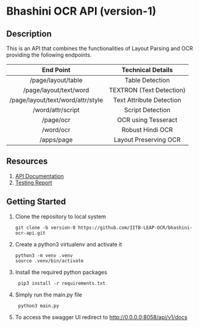 # Bhashini OCR API (version-1)

## Description

This is an API that combines the functionalities of Layout Parsing and OCR providing the following endpoints.

| End Point  | Technical Details |
| :---: | :---: |
| /page/layout/table |  Table Detection  |
| /page/layout/text/word | TEXTRON (Text Detection) |
| /page/layout/text/word/attr/style |  Text Attribute Detection  |
| /word/attr/script |  Script Detection  |
| /page/ocr  | OCR using Tesseract |
| /word/ocr  | Robust Hindi OCR |
| /apps/page |  Layout Preserving OCR  |

## Resources
1. [API Documentation](https://docs.google.com/document/d/1n6hQ8GsPeaaBxNYfzmjgeI_tuNJTxnx9c9cVD-RD3Uw/edit?usp=sharing)
2. [Testing Report](https://docs.google.com/document/d/1wx_iKTE1Knd6Os95OrVe0fog2Nma8TZq7kSvstC9moA/edit?usp=sharing)
   

## Getting Started
1. Clone the repository to local system
   ```
   git clone -b version-0 https://github.com/IITB-LEAP-OCR/bhashini-ocr-api.git
   ```
2. Create a python3 virtualenv and activate it
   ```
   python3 -m venv .venv
   source .venv/bin/activate
   ```
3. Install the required python packages
   ```
    pip3 install -r requirements.txt
   ```
4. Simply run the main.py file
   ```
    python3 main.py
   ```
5. To access the swagger UI redirect to http://0.0.0.0:8058/api/v1/docs

